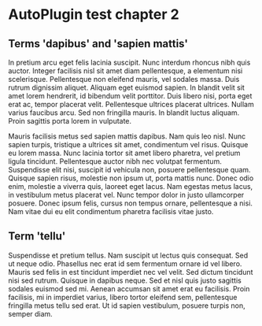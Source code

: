 # AutoPlugin test chapter 2

## Terms 'dapibus' and 'sapien mattis'

In pretium arcu eget felis lacinia suscipit. Nunc interdum rhoncus nibh quis auctor. Integer facilisis nisl sit amet diam pellentesque, a elementum nisi scelerisque. Pellentesque non eleifend mauris, vel sodales massa. Duis rutrum dignissim aliquet. Aliquam eget euismod sapien. In blandit velit sit amet lorem hendrerit, id bibendum velit porttitor. Duis libero nisi, porta eget erat ac, tempor placerat velit. Pellentesque ultrices placerat ultrices. Nullam varius faucibus arcu. Sed non fringilla mauris. In blandit luctus aliquam. Proin sagittis porta lorem in vulputate. 

Mauris facilisis metus sed sapien mattis dapibus. Nam quis leo nisl. Nunc sapien turpis, tristique a ultrices sit amet, condimentum vel risus. Quisque eu lorem massa. Nunc lacinia tortor sit amet libero pharetra, vel pretium ligula tincidunt. Pellentesque auctor nibh nec volutpat fermentum. Suspendisse elit nisi, suscipit id vehicula non, posuere pellentesque quam. Quisque sapien risus, molestie non ipsum ut, porta mattis nunc. Donec odio enim, molestie a viverra quis, laoreet eget lacus. Nam egestas metus lacus, in vestibulum metus placerat vel. Nunc tempor dolor in justo ullamcorper posuere. Donec ipsum felis, cursus non tempus ornare, pellentesque a nisi. Nam vitae dui eu elit condimentum pharetra facilisis vitae justo.

## Term 'tellu'

Suspendisse et pretium tellus. Nam suscipit ut lectus quis consequat. Sed ut neque odio. Phasellus nec erat id sem fermentum ornare id vel libero. Mauris sed felis in est tincidunt imperdiet nec vel velit. Sed dictum tincidunt nisi sed rutrum. Quisque in dapibus neque. Sed et nisl quis justo sagittis sodales euismod sed mi. Aenean accumsan sit amet erat eu facilisis. Proin facilisis, mi in imperdiet varius, libero tortor eleifend sem, pellentesque fringilla metus tellu sed erat. Ut id sapien vestibulum, posuere turpis non, semper diam. 